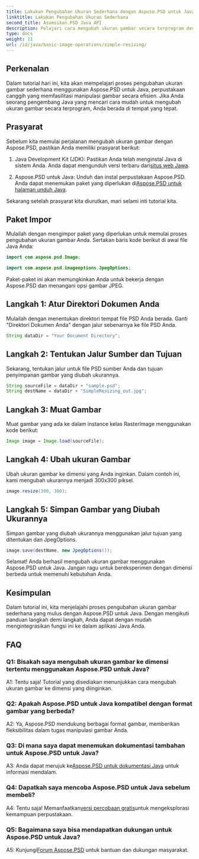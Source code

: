 ```yaml
---
title: Lakukan Pengubahan Ukuran Sederhana dengan Aspose.PSD untuk Java
linktitle: Lakukan Pengubahan Ukuran Sederhana
second_title: Asumsikan.PSD Java API
description: Pelajari cara mengubah ukuran gambar secara terprogram dengan Aspose.PSD untuk Java. Ikuti panduan langkah demi langkah kami untuk manipulasi gambar yang efisien.
type: docs
weight: 11
url: /id/java/basic-image-operations/simple-resizing/
---
```

## Perkenalan

Dalam tutorial hari ini, kita akan mempelajari proses pengubahan ukuran gambar sederhana menggunakan Aspose.PSD untuk Java, perpustakaan canggih yang memfasilitasi manipulasi gambar secara efisien. Jika Anda seorang pengembang Java yang mencari cara mudah untuk mengubah ukuran gambar secara terprogram, Anda berada di tempat yang tepat.

## Prasyarat

Sebelum kita memulai perjalanan mengubah ukuran gambar dengan Aspose.PSD, pastikan Anda memiliki prasyarat berikut:

1.  Java Development Kit (JDK): Pastikan Anda telah menginstal Java di sistem Anda. Anda dapat mengunduh versi terbaru dari[situs web Jawa](https://www.oracle.com/java/).

2.  Aspose.PSD untuk Java: Unduh dan instal perpustakaan Aspose.PSD. Anda dapat menemukan paket yang diperlukan di[Aspose.PSD untuk halaman unduh Java](https://releases.aspose.com/psd/java/).

Sekarang setelah prasyarat kita diurutkan, mari selami inti tutorial kita.

## Paket Impor

Mulailah dengan mengimpor paket yang diperlukan untuk memulai proses pengubahan ukuran gambar Anda. Sertakan baris kode berikut di awal file Java Anda:

```java
import com.aspose.psd.Image;

import com.aspose.psd.imageoptions.JpegOptions;
```

Paket-paket ini akan memungkinkan Anda untuk bekerja dengan Aspose.PSD dan menangani opsi gambar JPEG.

## Langkah 1: Atur Direktori Dokumen Anda

Mulailah dengan menentukan direktori tempat file PSD Anda berada. Ganti "Direktori Dokumen Anda" dengan jalur sebenarnya ke file PSD Anda.

```java
String dataDir = "Your Document Directory";
```

## Langkah 2: Tentukan Jalur Sumber dan Tujuan

Sekarang, tentukan jalur untuk file PSD sumber Anda dan tujuan penyimpanan gambar yang diubah ukurannya.

```java
String sourceFile = dataDir + "sample.psd";
String destName = dataDir + "SimpleResizing_out.jpg";
```

## Langkah 3: Muat Gambar

Muat gambar yang ada ke dalam instance kelas RasterImage menggunakan kode berikut:

```java
Image image = Image.load(sourceFile);
```

## Langkah 4: Ubah ukuran Gambar

Ubah ukuran gambar ke dimensi yang Anda inginkan. Dalam contoh ini, kami mengubah ukurannya menjadi 300x300 piksel.

```java
image.resize(300, 300);
```

## Langkah 5: Simpan Gambar yang Diubah Ukurannya

Simpan gambar yang diubah ukurannya menggunakan jalur tujuan yang ditentukan dan JpegOptions.

```java
image.save(destName, new JpegOptions());
```

Selamat! Anda berhasil mengubah ukuran gambar menggunakan Aspose.PSD untuk Java. Jangan ragu untuk bereksperimen dengan dimensi berbeda untuk memenuhi kebutuhan Anda.

## Kesimpulan

Dalam tutorial ini, kita menjelajahi proses pengubahan ukuran gambar sederhana yang mulus dengan Aspose.PSD untuk Java. Dengan mengikuti panduan langkah demi langkah, Anda dapat dengan mudah mengintegrasikan fungsi ini ke dalam aplikasi Java Anda.

## FAQ

### Q1: Bisakah saya mengubah ukuran gambar ke dimensi tertentu menggunakan Aspose.PSD untuk Java?

A1: Tentu saja! Tutorial yang disediakan menunjukkan cara mengubah ukuran gambar ke dimensi yang diinginkan.

### Q2: Apakah Aspose.PSD untuk Java kompatibel dengan format gambar yang berbeda?

A2: Ya, Aspose.PSD mendukung berbagai format gambar, memberikan fleksibilitas dalam tugas manipulasi gambar Anda.

### Q3: Di mana saya dapat menemukan dokumentasi tambahan untuk Aspose.PSD untuk Java?

 A3: Anda dapat merujuk ke[Aspose.PSD untuk dokumentasi Java](https://reference.aspose.com/psd/java/) untuk informasi mendalam.

### Q4: Dapatkah saya mencoba Aspose.PSD untuk Java sebelum membeli?

 A4: Tentu saja! Memanfaatkan[versi percobaan gratis](https://releases.aspose.com/)untuk mengeksplorasi kemampuan perpustakaan.

### Q5: Bagaimana saya bisa mendapatkan dukungan untuk Aspose.PSD untuk Java?

 A5: Kunjungi[Forum Aspose.PSD](https://forum.aspose.com/c/psd/34) untuk bantuan dan dukungan masyarakat.